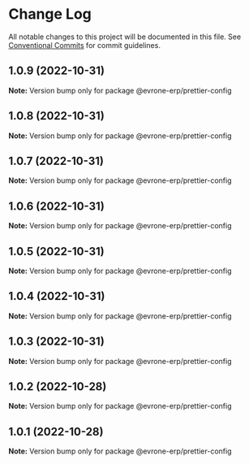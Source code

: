 # Change Log

All notable changes to this project will be documented in this file.
See [Conventional Commits](https://conventionalcommits.org) for commit guidelines.

## 1.0.9 (2022-10-31)

**Note:** Version bump only for package @evrone-erp/prettier-config





## 1.0.8 (2022-10-31)

**Note:** Version bump only for package @evrone-erp/prettier-config





## 1.0.7 (2022-10-31)

**Note:** Version bump only for package @evrone-erp/prettier-config





## 1.0.6 (2022-10-31)

**Note:** Version bump only for package @evrone-erp/prettier-config





## 1.0.5 (2022-10-31)

**Note:** Version bump only for package @evrone-erp/prettier-config





## 1.0.4 (2022-10-31)

**Note:** Version bump only for package @evrone-erp/prettier-config





## 1.0.3 (2022-10-31)

**Note:** Version bump only for package @evrone-erp/prettier-config





## 1.0.2 (2022-10-28)

**Note:** Version bump only for package @evrone-erp/prettier-config





## 1.0.1 (2022-10-28)

**Note:** Version bump only for package @evrone-erp/prettier-config
